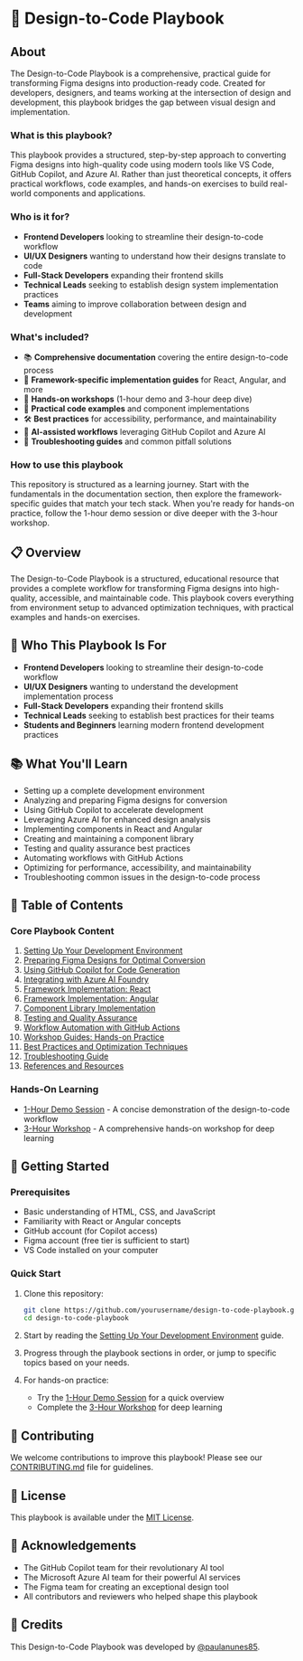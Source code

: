 # 🎨 Design-to-Code Playbook

## About

The Design-to-Code Playbook is a comprehensive, practical guide for transforming Figma designs into production-ready code. Created for developers, designers, and teams working at the intersection of design and development, this playbook bridges the gap between visual design and implementation.

### What is this playbook?

This playbook provides a structured, step-by-step approach to converting Figma designs into high-quality code using modern tools like VS Code, GitHub Copilot, and Azure AI. Rather than just theoretical concepts, it offers practical workflows, code examples, and hands-on exercises to build real-world components and applications.

### Who is it for?

- **Frontend Developers** looking to streamline their design-to-code workflow
- **UI/UX Designers** wanting to understand how their designs translate to code
- **Full-Stack Developers** expanding their frontend skills
- **Technical Leads** seeking to establish design system implementation practices
- **Teams** aiming to improve collaboration between design and development

### What's included?

- 📚 **Comprehensive documentation** covering the entire design-to-code process
- 🧩 **Framework-specific implementation guides** for React, Angular, and more
- 🧪 **Hands-on workshops** (1-hour demo and 3-hour deep dive)
- 🔧 **Practical code examples** and component implementations
- 🛠️ **Best practices** for accessibility, performance, and maintainability
- 🤖 **AI-assisted workflows** leveraging GitHub Copilot and Azure AI
- 🧠 **Troubleshooting guides** and common pitfall solutions

### How to use this playbook

This repository is structured as a learning journey. Start with the fundamentals in the documentation section, then explore the framework-specific guides that match your tech stack. When you're ready for hands-on practice, follow the 1-hour demo session or dive deeper with the 3-hour workshop.

## 📋 Overview

The Design-to-Code Playbook is a structured, educational resource that provides a complete workflow for transforming Figma designs into high-quality, accessible, and maintainable code. This playbook covers everything from environment setup to advanced optimization techniques, with practical examples and hands-on exercises.

## 🎯 Who This Playbook Is For

- **Frontend Developers** looking to streamline their design-to-code workflow
- **UI/UX Designers** wanting to understand the development implementation process
- **Full-Stack Developers** expanding their frontend skills
- **Technical Leads** seeking to establish best practices for their teams
- **Students and Beginners** learning modern frontend development practices

## 📚 What You'll Learn

- Setting up a complete development environment
- Analyzing and preparing Figma designs for conversion
- Using GitHub Copilot to accelerate development
- Leveraging Azure AI for enhanced design analysis
- Implementing components in React and Angular
- Creating and maintaining a component library
- Testing and quality assurance best practices
- Automating workflows with GitHub Actions
- Optimizing for performance, accessibility, and maintainability
- Troubleshooting common issues in the design-to-code process

## 📖 Table of Contents

### Core Playbook Content

1. [Setting Up Your Development Environment](docs/01-environment/README.md)
2. [Preparing Figma Designs for Optimal Conversion](docs/02-figma-prep/README.md)
3. [Using GitHub Copilot for Code Generation](docs/03-copilot/README.md)
4. [Integrating with Azure AI Foundry](docs/04-azure-ai/README.md)
5. [Framework Implementation: React](docs/05-react/README.md)
6. [Framework Implementation: Angular](docs/06-angular/README.md)
7. [Component Library Implementation](docs/07-component-library/README.md)
8. [Testing and Quality Assurance](docs/08-testing/README.md)
9. [Workflow Automation with GitHub Actions](docs/09-github-actions/README.md)
10. [Workshop Guides: Hands-on Practice](docs/10-workshops/README.md)
11. [Best Practices and Optimization Techniques](docs/11-best-practices/README.md)
12. [Troubleshooting Guide](docs/12-troubleshooting/README.md)
13. [References and Resources](docs/13-resources/README.md)

### Hands-On Learning

- [1-Hour Demo Session](demos/01-hour-session/README.md) - A concise demonstration of the design-to-code workflow
- [3-Hour Workshop](workshops/03-hour-workshop/README.md) - A comprehensive hands-on workshop for deep learning

## 🚀 Getting Started

### Prerequisites

- Basic understanding of HTML, CSS, and JavaScript
- Familiarity with React or Angular concepts
- GitHub account (for Copilot access)
- Figma account (free tier is sufficient to start)
- VS Code installed on your computer

### Quick Start

1. Clone this repository:
   ```bash
   git clone https://github.com/yourusername/design-to-code-playbook.git
   cd design-to-code-playbook
   ```

2. Start by reading the [Setting Up Your Development Environment](docs/01-environment/README.md) guide.

3. Progress through the playbook sections in order, or jump to specific topics based on your needs.

4. For hands-on practice:
   - Try the [1-Hour Demo Session](demos/01-hour-session/README.md) for a quick overview
   - Complete the [3-Hour Workshop](workshops/03-hour-workshop/README.md) for deep learning

## 🤝 Contributing

We welcome contributions to improve this playbook! Please see our [CONTRIBUTING.md](CONTRIBUTING.md) file for guidelines.

## 📄 License

This playbook is available under the [MIT License](LICENSE).

## 🙏 Acknowledgements

- The GitHub Copilot team for their revolutionary AI tool
- The Microsoft Azure AI team for their powerful AI services
- The Figma team for creating an exceptional design tool
- All contributors and reviewers who helped shape this playbook

## 👤 Credits

This Design-to-Code Playbook was developed by [@paulanunes85](https://github.com/paulanunes85).